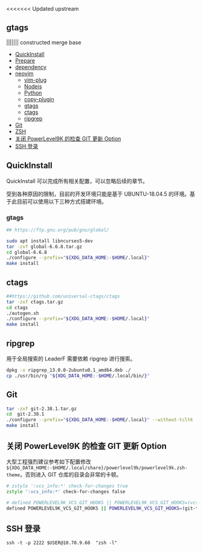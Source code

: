 
<<<<<<< Updated upstream
## gtags
||||||| constructed merge base
* [QuickInstall](#quickinstall)
* [Prepare](#prepare)
* [dependency](#dependency)
* [neovim](#neovim)
    * [vim-plug](#vim-plug)
    * [Nodejs](#nodejs)
    * [Python](#python)
    * [copy-plugin](#copy-plugin)
    * [gtags](#gtags)
    * [ctags](#ctags)
    * [ripgrep](#ripgrep)
* [Git](#git)
* [ZSH](#zsh)
* [关闭 PowerLevel9K 的检查 GIT 更新 Option](#关闭-powerlevel9k-的检查-git-更新-option)
* [SSH 登录](#ssh-登录)

<!-- vim-markdown-toc -->

## QuickInstall

QuickInstall 可以完成所有相关配置，可以忽略后续的章节。

受到各种原因的限制，目前的开发环境只能是基于 UBUNTU-18.04.5 的环境。基于此目前可以使用以下三种方式搭建环境。



### gtags

```bash
## https://ftp.gnu.org/pub/gnu/global/

sudo apt install libncurses5-dev
tar -zxf global-6.6.8.tar.gz
cd global-6.6.8
./configure --prefix="${XDG_DATA_HOME:-$HOME/.local}"
make install
```

## ctags

```bash
##https://github.com/universal-ctags/ctags
tar -zxf ctags.tar.gz
cd ctags
./autogen.sh
./configure --prefix="${XDG_DATA_HOME:-$HOME/.local}"
make install
```

## ripgrep

用于全局搜索的 LeaderF 需要依赖 ripgrep 进行搜索。

```bash
dpkg -x ripgrep_13.0.0-2ubuntu0.1_amd64.deb ./
cp ./usr/bin/rg "${XDG_DATA_HOME:-$HOME/.local/bin/}"
```

## Git

```bash
tar -zxf git-2.38.1.tar.gz
cd  git-2.38.1
./configure --prefix="${XDG_DATA_HOME:-$HOME/.local}" --without-tcltk
make install
```

## 关闭 PowerLevel9K 的检查 GIT 更新 Option

大型工程强烈建议参考如下配置修改`${XDG_DATA_HOME:-$HOME/.local/share}/powerlevel9k/powerlevel9k.zsh-theme`，否则进入 GIT 仓库的目录会非常的卡顿。

```zsh
# zstyle ':vcs_info:*' check-for-changes true
zstyle ':vcs_info:*' check-for-changes false

# defined POWERLEVEL9K_VCS_GIT_HOOKS || POWERLEVEL9K_VCS_GIT_HOOKS=(vcs-detect-changes git-untracked git-aheadbehind git-stash git-remotebranch git-tagname)
defined POWERLEVEL9K_VCS_GIT_HOOKS || POWERLEVEL9K_VCS_GIT_HOOKS=(git-tagname)
```

## SSH 登录

```
ssh -t -p 2222 $USER@10.70.9.60  "zsh -l"
```
